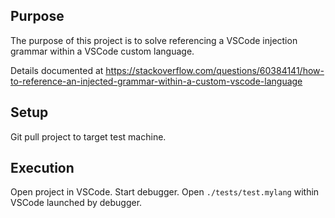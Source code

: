 ## Purpose

The purpose of this project is to solve referencing a VSCode injection grammar within a VSCode custom language.

Details documented at https://stackoverflow.com/questions/60384141/how-to-reference-an-injected-grammar-within-a-custom-vscode-language

## Setup
Git pull project to target test machine.

## Execution
Open project in VSCode.
Start debugger.
Open `./tests/test.mylang` within VSCode launched by debugger.